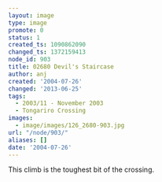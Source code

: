 ```yaml
---
layout: image
type: image
promote: 0
status: 1
created_ts: 1090862090
changed_ts: 1372159413
node_id: 903
title: 02680 Devil's Staircase
author: anj
created: '2004-07-26'
changed: '2013-06-25'
tags:
  - 2003/11 - November 2003
  - Tongariro Crossing
images:
  - image/images/126_2680-903.jpg
url: "/node/903/"
aliases: []
date: '2004-07-26'
---
```

This climb is the toughest bit of the crossing.
